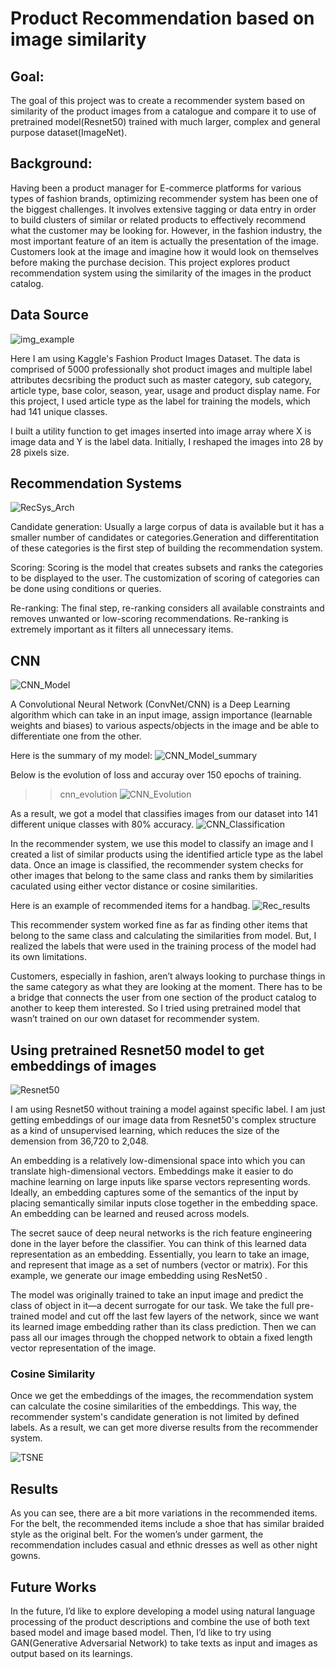 # Product Recommendation based on image similarity

## Goal: 
The goal of this project was to create a recommender system based on similarity of the product images from a catalogue and compare it to use of pretrained model(Resnet50) trained with much larger, complex and general purpose dataset(ImageNet).

## Background:

Having been a product manager for E-commerce platforms for various types of fashion brands, optimizing recommender system has been one of the biggest challenges. It involves extensive tagging or data entry in order to build clusters of similar or related products to effectively recommend what the customer may be looking for. However, in the fashion industry, the most important feature of an item is actually the presentation of the image. Customers look at the image and imagine how it would look on themselves before making the purchase decision. This project explores product recommendation system using the similarity of the images in the product catalog.

## Data Source
![img_example](/img/img_example.png)

Here I am using Kaggle's Fashion Product Images Dataset. The data is comprised of 5000 professionally shot product images and multiple label attributes decsribing the product such as master category, sub category, article type, base color, season, year, usage and product display name. For this project, I used article type as the label for training the models, which had 141 unique classes.

I built a utility function to get images inserted into image array where X is image data and Y is the label data. Initially, I reshaped the images into 28 by 28 pixels size. 

## Recommendation Systems

![RecSys_Arch](/img/recsys_arch.png)


Candidate generation: Usually a large corpus of data is available but it has a smaller number of candidates or categories.Generation and differentitation of these categories is the first step of building the recommendation system.

Scoring: Scoring is the model that creates subsets and ranks the categories to be displayed to the user. The customization of scoring of categories can be done using conditions or queries.

Re-ranking: The final step, re-ranking considers all available constraints and removes unwanted or low-scoring recommendations. Re-ranking is extremely important as it filters all unnecessary items.


## CNN

![CNN_Model](/img/cnn_model.png)


A Convolutional Neural Network (ConvNet/CNN) is a Deep Learning algorithm which can take in an input image, assign importance (learnable weights and biases) to various aspects/objects in the image and be able to differentiate one from the other.

Here is the summary of my model:
![CNN_Model_summary](/img/cnn_modelsum.png)

Below is the evolution of loss and accuray over 150 epochs of training.
>> cnn_evolution
![CNN_Evolution](/img/cnn_evolution.png)


As a result, we got a model that classifies images from our dataset into 141 different unique classes with 80% accuracy.
![CNN_Classification](/img/cnn_classification.png)

In the recommender system, we use this model to classify an image and I created a list of similar products using the identified article type as the label data. Once an image is classified, the recommender system checks for other images that belong to the same class and ranks them by similarities caculated using either vector distance or cosine similarities.

Here is an example of recommended items for a handbag.
![Rec_results](/img/rec_results.png)


This recommender system worked fine as far as finding other items that belong to the same class and calculating the similarities from model. But, I realized the labels that were used in the training process of the model had its own limitations. 

Customers, especially in fashion, aren’t always looking to purchase things in the same category as what they are looking at the moment. There has to be a bridge that connects the user from one section of the product catalog to another to keep them interested. So I tried using pretrained model that wasn’t trained on our own dataset for recommender system. 


## Using pretrained Resnet50 model to get embeddings of images
![Resnet50](/img/resnet50.png)

I am using Resnet50 without training a model against specific label. I am just getting embeddings of our image data from Resnet50's complex structure as a kind of unsupervised learning, which reduces the size of the demension from 36,720 to 2,048. 

An embedding is a relatively low-dimensional space into which you can translate high-dimensional vectors. Embeddings make it easier to do machine learning on large inputs like sparse vectors representing words. Ideally, an embedding captures some of the semantics of the input by placing semantically similar inputs close together in the embedding space. An embedding can be learned and reused across models.

The secret sauce of deep neural networks is the rich feature engineering done in the layer before the classifier. You can think of this learned data representation as an embedding. Essentially, you learn to take an image, and represent that image as a set of numbers (vector or matrix). For this example, we generate our image embedding using ResNet50 .


The model was originally trained to take an input image and predict the class of object in it—a decent surrogate for our task. We take the full pre-trained model and cut off the last few layers of the network, since we want its learned image embedding rather than its class prediction. Then we can pass all our images through the chopped network to obtain a fixed length vector representation of the image.

### Cosine Similarity

Once we get the embeddings of the images, the recommendation system can calculate the cosine similarities of the embeddings. This way, the recommender system's candidate generation is not limited by defined labels. As a result, we can get more diverse results from the recommender system. 

![TSNE](/img/tsne.png)

## Results

As you can see, there are a bit more variations in the recommended items. For the belt, the recommended items include a shoe that has similar braided style as the original belt. For the women’s under garment, the recommendation includes casual and ethnic dresses as well as other night gowns.

## Future Works

In the future, I’d like to explore developing a model using natural language processing of the product descriptions and combine the use of both text based model and image based model. Then, I’d like to try using GAN(Generative Adversarial Network) to take texts as input and images as output based on its learnings.  



